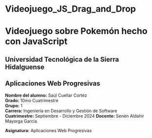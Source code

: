 # Videojuego_JS_Drag_and_Drop
# Videojuego sobre Pokemón hecho con JavaScript
## Universidad Tecnológica de la Sierra Hidalguense 

## Aplicaciones Web Progresivas

**Nombre del alumno:** Saúl Cuellar Cortéz  
**Grado:** 10mo Cuatrimestre  
**Grupo:** 1  
**Carrera:** Ingeniería en Desarrollo y Gestión de Software  
**Cuatrimestre:** Septiembre - Diciembre 2024
**Docente:** Senén Aldahir Mayorga García

**Asignatura:** Aplicaciones Web Progresivas


